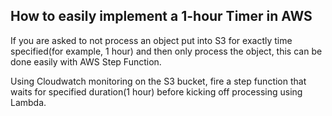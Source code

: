 
## How to easily implement a 1-hour Timer in AWS 

If you are asked to not process an object put into S3 for exactly time specified(for example, 1 hour) and then only process the object, this can be done easily with AWS Step Function.

Using Cloudwatch monitoring on the S3 bucket, fire a step function that waits for specified duration(1 hour) before kicking off processing using Lambda.
